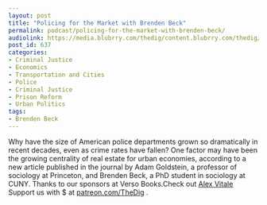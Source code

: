 ```yaml
---
layout: post
title: "Policing for the Market with Brenden Beck"
permalink: podcast/policing-for-the-market-with-brenden-beck/
audiolink: https://media.blubrry.com/thedig/content.blubrry.com/thedig/The_Dig_-_EP_63_-_Beck.mp3
post_id: 637
categories: 
- Criminal Justice
- Economics
- Transportation and Cities
- Police
- Criminal Justice
- Prison Reform
- Urban Politics
tags: 
- Brenden Beck
---
```


Why have the size of American police departments grown so dramatically in recent decades, even as crime rates have fallen? One factor may have been the growing centrality of real estate for urban economies, according to a new article published in the journal by Adam Goldstein, a professor of sociology at Princeton, and Brenden Beck, a PhD student in sociology at CUNY. Thanks to our sponsors at Verso Books.Check out [Alex Vitale](versobooks.com/books/2426-the-end-of-policing) Support us with $ at [patreon.com/TheDig](http://www.patreon.com/TheDig) .

